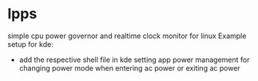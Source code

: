 # lpps
simple cpu power governor and realtime clock monitor for linux
Example setup for kde:
- add the respective shell file in kde setting app power management for changing power mode when entering ac power or exiting ac power
